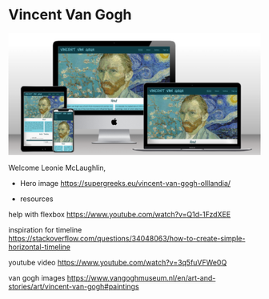 # Vincent Van Gogh

<img src="assets/images/readme-images/van-gogh-mockups.png">


Welcome Leonie McLaughlin,

* Hero image
https://supergreeks.eu/vincent-van-gogh-olllandia/ 

* resources

help with flexbox
https://www.youtube.com/watch?v=Q1d-1FzdXEE 

inspiration for timeline
https://stackoverflow.com/questions/34048063/how-to-create-simple-horizontal-timeline 

youtube video
https://www.youtube.com/watch?v=3q5fuVFWe0Q

van gogh images
https://www.vangoghmuseum.nl/en/art-and-stories/art/vincent-van-gogh#paintings

